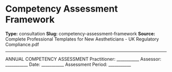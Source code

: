 # Competency Assessment Framework

**Type:** consultation
**Slug:** competency-assessment-framework
**Source:** Complete Professional Templates for New Aestheticians - UK Regulatory Compliance.pdf

---

ANNUAL COMPETENCY ASSESSMENT Practitioner: ___________ Assessor: ___________ Date:
___________ Assessment Period: ___________
